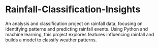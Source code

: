 # Rainfall-Classification-Insights
An analysis and classification project on rainfall data, focusing on identifying patterns and predicting rainfall events. Using Python and machine learning, this project explores features influencing rainfall and builds a model to classify weather patterns.
